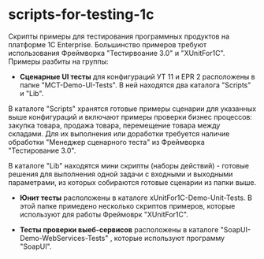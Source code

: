# scripts-for-testing-1c
Скрипты примеры для тестирования программных продуктов на платформе 1C Enterprise. Большинство примеров требуют использования Фреймворка "Тестирвоание 3.0" и "XUnitFor1C".
Примеры разбиты на группы:
* **Сценарные UI тесты** для конфигураций УТ 11 и EPR 2 расположены в папке "МСТ-Demo-UI-Tests". В ней находятся два каталога "Scripts" и "Lib". 

В каталоге "Scripts" хранятся готовые примеры сценарии для указанных выше конфигураций и включают примеры проверки бизнес процессов: закупка товара, продажа товара, перемещение товара между складами. Для их выполнения или доработки требуется наличие обработки "Менеджер сценарного теста" из Фреймворка "Тестирование 3.0".

В каталоге "Lib" находятся мини скрипты (наборы действий) - готовые решения для выполнения одной задачи с входными и выходными параметрами, из которых собираются готовые сценарии из папки выше.

* **Юнит тесты** расположены в каталоге xUnitFor1C-Demo-Unit-Tests. В этой папке примедено несколько скриптов примеров, которые используют для работы Фреймоврк "XUnitFor1C".

* **Тесты проверки выеб-сервисов** расположены в каталоге "SoapUI-Demo-WebServices-Tests" , которые используют программу "SoapUI".

